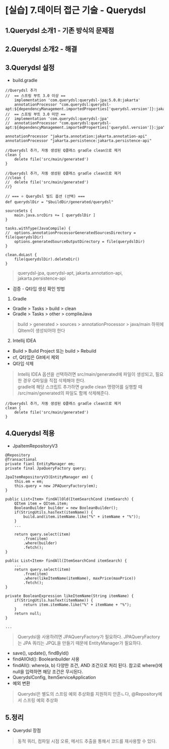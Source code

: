 # [실습] 7.데이터 접근 기술 - Querydsl
## 1.Querydsl 소개1 - 기존 방식의 문제점
## 2.Querydsl 소개2 - 해결
## 3.Querydsl 설정
- build.gradle
```
//Querydsl 추가
//	== 스프링 부트 3.0 이상 ==
	implementation 'com.querydsl:querydsl-jpa:5.0.0:jakarta'
	annotationProcessor "com.querydsl:querydsl-apt:${dependencyManagement.importedProperties['querydsl.version']}:jakarta"
//	== 스프링 부트 3.0 미만 ==
//	implementation 'com.querydsl:querydsl-jpa'
//	annotationProcessor "com.querydsl:querydsl-apt:${dependencyManagement.importedProperties['querydsl.version']}:jpa"

annotationProcessor "jakarta.annotation:jakarta.annotation-api"
annotationProcessor "jakarta.persistence:jakarta.persistence-api"

//Querydsl 추가, 자동 생성된 Q클래스 gradle clean으로 제거
clean {
	delete file('src/main/generated')
}

//Querydsl 추가, 자동 생성된 Q클래스 gradle clean으로 제거
//clean {
//	delete file('src/main/generated')
//}

// === ⭐ QueryDsl 빌드 옵션 (선택) ===
def querydslDir = "$buildDir/generated/querydsl"

sourceSets {
	main.java.srcDirs += [ querydslDir ]
}

tasks.withType(JavaCompile) {
//	options.annotationProcessorGeneratedSourcesDirectory = file(querydslDir)
	options.generatedSourceOutputDirectory = file(querydslDir)
}

clean.doLast {
	file(querydslDir).deleteDir()
}
```
> querydsl-jpa, querydsl-apt, jakarta.annotation-api, jakarta.persistence-api
- 검증 - Q타입 생성 확인 방법
1. Gradle
- Gradle > Tasks > build > clean
- Gradle > Tasks > other > complieJava
> build > generated > sources > annotationProcessor > java/main 하위에 QItem이 생성되어야 한다
2. Intellij IDEA
- Build > Build Project 또는 build > Rebuild
- cf, Q타입은 Git에서 제외
- Q타입 삭제
> Intellij IDEA 옵션을 선택하려면 src/main/generated에 파일이 생성되고, 필요한 경우 Q파일을 직접 삭제해야 한다.  
gradle에 해당 스크립트 추가하면 gradle clean 명령어를 실행할 때 /src/main/generated의 파일도 함께 삭제해준다.
```
//Querydsl 추가, 자동 생성된 Q클래스 gradle clean으로 제거
clean {
	delete file('src/main/generated')
}
```

## 4.Querydsl 적용
- JpaItemRepositoryV3 
```
@Repository
@Transactional
private fianl EntityManager em;
private final JpaQueryFactory query;

JpaItemRepositoryV3(EntityManager em) {
	this.em = em;
	this.query = new JPAQueryFactory(em);
}

public List<Item> findAllOld(ItemSearchCond itemSearch) {
	QItem item = QItem.item;
	BooleanBuilder builder = new BooleanBuilder();
	if(StringUtils.hasText(itemName)) {
		build.and(item.itemName.like("%" + itemName + "%"));
	}
	...

	return query.select(item)
		.from(item)
		.where(builder)
		.fetch();
}

public List<Item> findAll(ItemSearchCond itemSearch) {
	...
	return query.select(item)
		.from(item)
		.where(likeItemName(itemName), maxPrice(maxPrice))
		.fetch();
}

private BooleanExpression likeItemName(String itemName) {
	if(StringUtils.hasText(itemName)) {
		return item.itemName.like("%" + itemName + "%");
	}
	return null;
}

...
```
> Querydsl을 사용하려면 JPAQueryFactory가 필요하다. JPAQueryFactory는 JPA 쿼리는 JPQL을 만들기 때문에 EntityManager가 필요하다.
- save(), update(), findById()
- findAllOld(): Booleanbuilder 사용
- findAll(): where(a, b) 다양한 조건, AND 조건으로 처리 된다. 참고로 where()에 null을 입력하면 해당 조건은 무시된다.
- QuerydslConfig, ItemServiceApplication
- 예외 변환
> Querydsl은 별도의 스프링 예외 추상화를 지원하지 안흔ㄴ다, @Repository에서 스프링 예외 추상화

## 5.정리
- Querydsl 장점
> 동적 쿼리, 컴파일 시점 오류, 메서드 추출을 통해서 코드를 재사용할 수 있다.